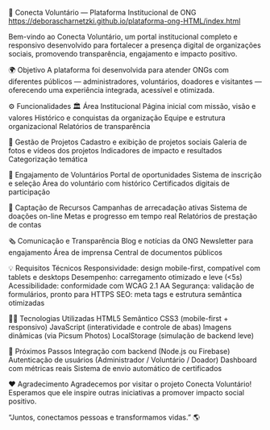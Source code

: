

🌸 Conecta Voluntário — Plataforma Institucional de ONG
https://deborascharnetzki.github.io/plataforma-ong-HTML/index.html

Bem-vindo ao Conecta Voluntário, um portal institucional completo e responsivo desenvolvido para fortalecer a presença digital de organizações sociais, promovendo transparência, engajamento e impacto positivo.

🌍 Objetivo
A plataforma foi desenvolvida para atender ONGs com diferentes públicos — administradores, voluntários, doadores e visitantes — oferecendo uma experiência integrada, acessível e otimizada.

⚙️ Funcionalidades
🏛️ Área Institucional
Página inicial com missão, visão e valores
Histórico e conquistas da organização
Equipe e estrutura organizacional
Relatórios de transparência

🧩 Gestão de Projetos
Cadastro e exibição de projetos sociais
Galeria de fotos e vídeos dos projetos
Indicadores de impacto e resultados
Categorização temática

💪 Engajamento de Voluntários
Portal de oportunidades
Sistema de inscrição e seleção
Área do voluntário com histórico
Certificados digitais de participação

💖 Captação de Recursos
Campanhas de arrecadação ativas
Sistema de doações on-line
Metas e progresso em tempo real
Relatórios de prestação de contas

🗞️ Comunicação e Transparência
Blog e notícias da ONG
Newsletter para engajamento
Área de imprensa
Central de documentos públicos

💡 Requisitos Técnicos
Responsividade: design mobile-first, compatível com tablets e desktops
Desempenho: carregamento otimizado e leve (<5s)
Acessibilidade: conformidade com WCAG 2.1 AA
Segurança: validação de formulários, pronto para HTTPS
SEO: meta tags e estrutura semântica otimizadas

👩‍💻 Tecnologias Utilizadas
HTML5 Semântico
CSS3 (mobile-first + responsivo)
JavaScript (interatividade e controle de abas)
Imagens dinâmicas (via Picsum Photos)
LocalStorage (simulação de backend leve)

🌱 Próximos Passos
 Integração com backend (Node.js ou Firebase)
 Autenticação de usuários (Administrador / Voluntário / Doador)
 Dashboard com métricas reais
 Sistema de envio automático de certificados
 
❤️ Agradecimento
Agradecemos por visitar o projeto Conecta Voluntário! Esperamos que ele inspire outras iniciativas a promover impacto social positivo.

“Juntos, conectamos pessoas e transformamos vidas.” 🌎
